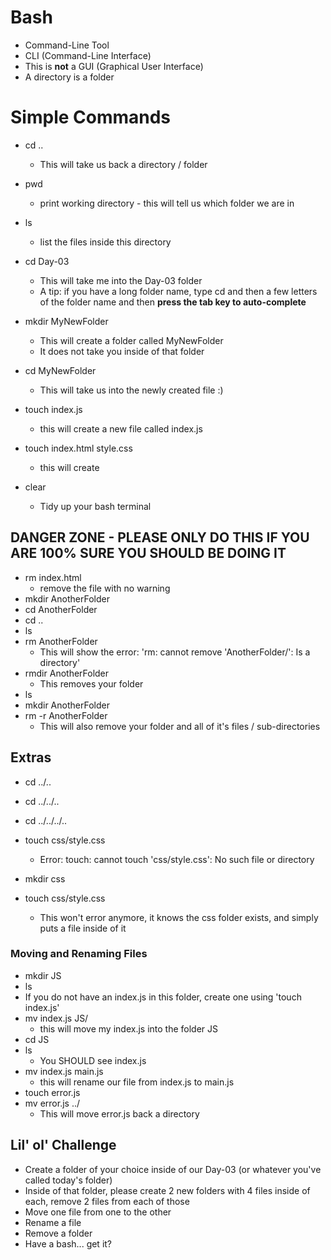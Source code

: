 # Bash

* Command-Line Tool
* CLI (Command-Line Interface)
* This is **not** a GUI (Graphical User Interface)
* A directory is a folder

# Simple Commands

* cd ..
    * This will take us back a directory / folder
* pwd
    * print working directory - this will tell us which folder we are in
* ls
    * list the files inside this directory
* cd Day-03
    * This will take me into the Day-03 folder
    * A tip: if you have a long folder name, type cd and then a few letters of the folder name and then **press the tab key to auto-complete**

* mkdir MyNewFolder
    * This will create a folder called MyNewFolder
    * It does not take you inside of that folder

* cd MyNewFolder
    * This will take us into the newly created file :)

* touch index.js
    * this will create a new file called index.js

* touch index.html style.css
    * this will create 

* clear
    * Tidy up your bash terminal

## DANGER ZONE - PLEASE ONLY DO THIS IF YOU ARE 100% SURE YOU SHOULD BE DOING IT

* rm index.html
    * remove the file with no warning
* mkdir AnotherFolder
* cd AnotherFolder
* cd ..
* ls
* rm AnotherFolder
    * This will show the error: 'rm: cannot remove 'AnotherFolder/': Is a directory'
* rmdir AnotherFolder
    * This removes your folder
* ls
* mkdir AnotherFolder
* rm -r AnotherFolder
    * This will also remove your folder and all of it's files / sub-directories

## Extras

* cd ../..
* cd ../../..
* cd ../../../..

* touch css/style.css
    * Error: touch: cannot touch 'css/style.css': No such file or directory
* mkdir css
* touch css/style.css
    * This won't error anymore, it knows the css folder exists, and simply puts a file inside of it

### Moving and Renaming Files

* mkdir JS
* ls
* If you do not have an index.js in this folder, create one using 'touch index.js'
* mv index.js JS/
    * this will move my index.js into the folder JS
* cd JS
* ls
    * You SHOULD see index.js
* mv index.js main.js
    * this will rename our file from index.js to main.js
* touch error.js
* mv error.js ../
    * This will move error.js back a directory

## Lil' ol' Challenge

* Create a folder of your choice inside of our Day-03 (or whatever you've called today's folder)
* Inside of that folder, please create 2 new folders with 4 files inside of each, remove 2 files from each of those
* Move one file from one to the other
* Rename a file
* Remove a folder
* Have a bash... get it?
